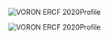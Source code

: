 

![VORON ERCF 2020Profile](https://github.com/pure100kim/VORON_ERCF_2020_Profile_Support_Mod/blob/main/Photos/VORON_ERCF_2020PROFILE_SUPPORT_MODELING.png)



![VORON ERCF 2020Profile](https://github.com/pure100kim/VORON_ERCF_2020_Profile_Support_Mod/blob/main/Photos/VORON_ERCF_2020_PROFILE_Assembly.jpg)
